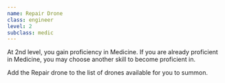 ```yaml
---
name: Repair Drone
class: engineer
level: 2
subclass: medic
---
```

At 2nd level, you gain proficiency in Medicine. If you are already proficient in Medicine, you may choose
another skill to become proficient in.

Add the Repair drone to the list of drones available for you to summon.
